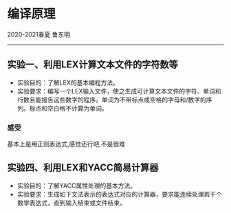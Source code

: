 # 编译原理
2020-2021春夏 鲁东明
****
## 实验一、利用LEX计算文本文件的字符数等
- 实验目的：了解LEX的基本编程方法。
- 实验要求：编写一个LEX输入文件，使之生成可计算文本文件的字符、单词和行数且能报告这些数字的程序。单词为不带标点或空格的字母和/数字的序列。标点和空白格不计算为单词。

### 感受
基本上是用正则表达式,感觉还行吧,不是很难


## 实验四、利用LEX和YACC简易计算器
- 实验目的：了解YACC属性处理的基本方法。
- 实验要求：生成如下文法表示的表达式对应的计算器，要求能连续处理若干个数学表达式，直到输入结束或文件结束。
